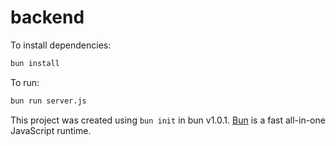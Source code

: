 # backend

To install dependencies:

```bash
bun install
```

To run:

```bash
bun run server.js
```

This project was created using `bun init` in bun v1.0.1. [Bun](https://bun.sh) is a fast all-in-one JavaScript runtime.
